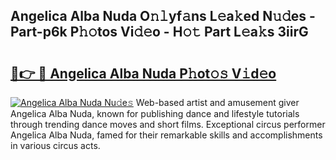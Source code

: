 ## Angelica Alba Nuda O𝚗𝚕yf𝚊ns L𝚎a𝚔ed N𝚞𝚍es - Part-p6k P𝚑𝚘tos Vi𝚍𝚎o - H𝚘𝚝 Part L𝚎a𝚔s 3iirG

# <h2><a href="http://kfd2wnm.oniu.top/?m=Angelica+Alba+Nuda">🔗👉 🔴 Angelica Alba Nuda P𝚑ot𝚘𝚜 V𝚒d𝚎o</a></h2>

[![Angelica Alba Nuda Nu𝚍e𝚜](https://i.imgur.com/0qMVB7G.gif)](http://kfd2wnm.oniu.top/?m=Angelica+Alba+Nuda)
Web-based artist and amusement giver Angelica Alba Nuda, known for publishing dance and lifestyle tutorials through trending dance moves and short films. Exceptional circus performer Angelica Alba Nuda, famed for their remarkable skills and accomplishments in various circus acts.  
